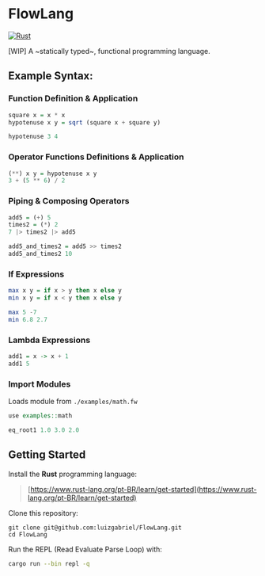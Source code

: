 # FlowLang

[![Rust](https://github.com/luizgabriel/FlowLang/actions/workflows/rust.yml/badge.svg?branch=main)](https://github.com/luizgabriel/FlowLang/actions/workflows/rust.yml)

[WIP] A ~statically typed~, functional programming language.

## Example Syntax:

### Function Definition & Application

```hs
square x = x * x
hypotenuse x y = sqrt (square x + square y)

hypotenuse 3 4
```

### Operator Functions Definitions & Application

```hs
(**) x y = hypotenuse x y
3 + (5 ** 6) / 2
```

### Piping & Composing Operators

```hs
add5 = (+) 5
times2 = (*) 2
7 |> times2 |> add5

add5_and_times2 = add5 >> times2
add5_and_times2 10
```

### If Expressions

```hs
max x y = if x > y then x else y
min x y = if x < y then x else y

max 5 -7
min 6.8 2.7
```

### Lambda Expressions

```hs
add1 = x -> x + 1
add1 5
```

### Import Modules

Loads module from `./examples/math.fw`

```hs
use examples::math

eq_root1 1.0 3.0 2.0
```

## Getting Started

Install the **Rust** programming language:

> [https://www.rust-lang.org/pt-BR/learn/get-started](https://www.rust-lang.org/pt-BR/learn/get-started)

Clone this repository:

```
git clone git@github.com:luizgabriel/FlowLang.git
cd FlowLang
```

Run the REPL (Read Evaluate Parse Loop) with:

```sh
cargo run --bin repl -q
```
